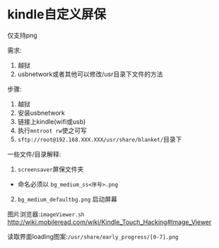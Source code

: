 # kindle自定义屏保

仅支持png

需求:

1. 越狱
2. usbnetwork或者其他可以修改/usr目录下文件的方法

步骤:

1. 越狱
2. 安装usbnetwork
3. 链接上kindle(wifi或usb)
4. 执行`mntroot rw`使之可写
5. `sftp://root@192.168.XXX.XXX/usr/share/blanket/`目录下

一些文件/目录解释:

1. `screensaver`屏保文件夹
  * 命名必须以 `bg_medium_ss<序号>.png`
2. `bg_medium_defaultbg.png` 启动屏幕

图片浏览器:`imageViewer.sh` http://wiki.mobileread.com/wiki/Kindle_Touch_Hacking#Image_Viewer

读取界面loading图案:`/usr/share/early_progress/[0-7].png`
